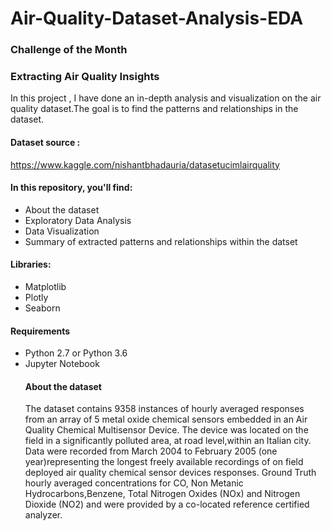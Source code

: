 # Air-Quality-Dataset-Analysis-EDA
### Challenge of the Month
### Extracting Air Quality Insights 
In this project , I have done an in-depth analysis and visualization on the air quality dataset.The goal is to find the patterns and relationships in the dataset. 
<br>
#### Dataset source :
https://www.kaggle.com/nishantbhadauria/datasetucimlairquality
<h4> In this repository, you'll find:</h4>
<ul>
  <li>About the dataset</li>
  <li>Exploratory Data Analysis</li>
  <li>Data Visualization</li>
  <li>Summary of extracted patterns and relationships within the datset </li> 
</ul>
<h4>Libraries:</h4>
<ul>
  <li>Matplotlib</li>
  <li>Plotly</li>
  <li>Seaborn</li>
</ul>
<h4>Requirements</h4><ul>
  <li>Python 2.7 or Python 3.6</li>
  <li>Jupyter Notebook</li>
<h4>About the dataset</h4>
The dataset contains 9358 instances of hourly averaged responses from an array of 5 metal oxide chemical sensors embedded in an Air Quality Chemical Multisensor Device.
The device was located on the field in a significantly polluted area, at road level,within an Italian city. Data were recorded from March 2004 to February 2005 (one year)representing the longest freely available recordings of on field deployed air quality chemical sensor devices responses. Ground Truth hourly averaged concentrations for CO, Non Metanic Hydrocarbons,Benzene, Total Nitrogen Oxides (NOx) and Nitrogen Dioxide (NO2) and were provided by a co-located reference certified analyzer.
